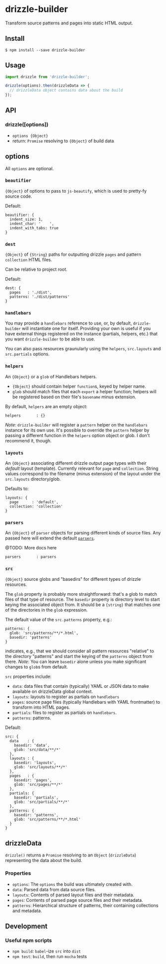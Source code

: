 # drizzle-builder

Transform source patterns and pages into static HTML output.

## Install

```
$ npm install --save drizzle-builder
```

## Usage

```javascript
import drizzle from 'drizzle-builder';

drizzle(options).then(drizzleData => {
  // drizzleData object contains data about the build
});
```

## API

### drizzle([options])

* `options {Object}`
* return: `Promise` resolving to `{Object}` of build data

## options

All `options` are optional.

### `beautifier`

`{Object}` of options to pass to `js-beautify`, which is used to pretty-fy source code.

Default:
```
beautifier: {
  indent_size: 1,
  indent_char: '	',
  indent_with_tabs: true
}
```

### `dest`

`{Object}` of `{String}` paths for outputting drizzle `pages` and pattern `collection` HTML files.

Can be relative to project root.

Default:

```
dest: {
  pages   : './dist',
  patterns: './dist/patterns'
}
```

### `handlebars`

You may provide a `handlebars` reference to use, or, by default, `drizzle-builder` will instantiate one for itself. Providing your own is useful if you have external things registered on the instance (partials, helpers, etc.) that you want `drizzle-builder` to be able to use.

You can also pass resources graunularly using the `helpers`, `src.layouts` and `src.partials` options.

### `helpers`

An `{Object}` or a `glob` of Handlebars helpers.

* `{Object}` should contain helper `function`s, keyed by helper name.
* `glob` should match files that each `export` a helper function; helpers will be registered based on their file's `basename` minus extension.

By default, `helpers` are an empty object:

```
helpers       : {}
```

*Note*: `drizzle-builder` will register a `pattern` helper on the `handlebars` instance for its own use. It's possible to override the `pattern` helper by passing a different function in the `helpers` option object or glob. I don't recommend it, though.

### `layouts`

An `{Object}` associating different drizzle output page types with their _default_ layout (template). Currently relevant for `page` and `collection`. String values correspond to the filename (minus extension) of the layout under the `src.layouts` directory/glob.

Defaults to:
```
layouts: {
  page      : 'default',
  collection: 'collection'
}
```

### `parsers`

An `{Object}` of `parser` objects for parsing different kinds of source files. Any passed here will extend the default [`parsers`](src/parse/parsers.js).

@TODO: More docs here

```
parsers       : parsers
```

### `src`

`{Object}` source globs and "basedirs" for different types of drizzle resources.

The `glob` property is probably more straightforward: that's a glob to match files of that type of resource.
The `basedir` property is directory level to start keying the associated object from. It should be a `{string}` that matches one of the directories in the `glob` expression.

The default value of the `src.patterns` property, e.g.:
```
patterns: {
  glob: 'src/patterns/**/*.html',
  basedir: 'patterns'
}
```

indicates, e.g., that we should consider all pattern resources "relative" to the directory "patterns" and start the keying of the `patterns` object from there. *Note*: You can leave `basedir` alone unless you make significant changes to `glob`s from default.

`src` properties include:

* `data`: data files that contain (typically) YAML or JSON data to make available on drizzleData global context.
* `layouts`: layouts to register as partials on `handlebars`
* `pages`: source page files (typically Handlebars with YAML frontmatter) to transform into HTML pages.
* `partials`: files to register as partials on `handlebars`.
* `patterns`: patterns.

Default:

```
src: {
  data    : {
    basedir: 'data',
    glob: 'src/data/**/*'
  },
  layouts : {
    basedir: 'layouts',
    glob: 'src/layouts/**/*'
  },
  pages   : {
    basedir: 'pages',
    glob: 'src/pages/**/*'
  },
  partials: {
    basedir: 'partials',
    glob: 'src/partials/**/*'
  },
  patterns: {
    basedir: 'patterns',
    glob: 'src/patterns/**/*.html'
  }
}
```

## drizzleData

`drizzle()` returns a `Promise` resolving to an `Object` (`drizzleData`) representing the data about the build.

### Properties

* `options`: The `options` the build was ultimately created with.
* `data`: Parsed data from data source files.
* `layouts`: Contents of parsed layout files and their metadata.
* `pages`: Contents of parsed page source files and their metadata.
* `patterns`: Hierarchical structure of patterns, their containing collections and metadata.

## Development

### Useful npm scripts

* `npm build`: `babel`-ize `src` into `dist`
* `npm test`: `build`, then run `mocha` tests
